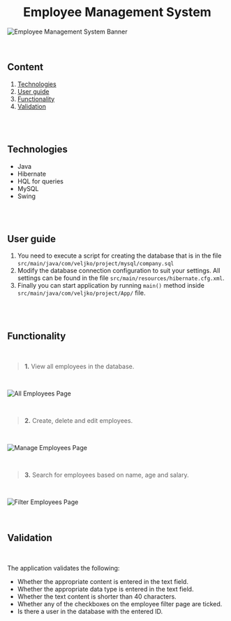 <h1 align="center">Employee Management System</h1>


![Employee Management System Banner](https://i.ibb.co/4N9S8NM/emp-home.png)

<br>

## Content
  1. [Technologies](#Technologies)
  2. [User guide](#Guide)
  3. [Functionality](#Functionality)
  4. [Validation](#Validation)


<br>
<br>

## <a name="Technologies"></a> Technologies
  * Java
  * Hibernate
  * HQL for queries
  * MySQL
  * Swing

<br>
<br>

## <a name="Guide"></a> User guide
1. You need to execute a script for creating the database that is in the file `src/main/java/com/veljko/project/mysql/company.sql`
2. Modify the database connection configuration to suit your settings. All settings can be found in the file `src/main/resources/hibernate.cfg.xml`. 
3. Finally you can start application by running `main()` method inside `src/main/java/com/veljko/project/App/` file.


<br>
<br>

## <a name="Functionality"></a> Functionality

<br>

>**1.** View all employees in the database.

<br>

![All Employees Page](https://i.ibb.co/gvjcXPG/all-emp.gif)

<br>

>**2.** Create, delete and edit employees.

<br>

![Manage Employees Page](https://i.ibb.co/dL3Grgy/manage-emp.gif)

<br>

>**3.** Search for employees based on name, age and salary.

<br>


![Filter Employees Page](https://i.ibb.co/VW8NBZx/filter-emp.gif)

<br>

## <a name="Validation"></a> Validation

<br>

The application validates the following:
* Whether the appropriate content is entered in the text field.
* Whether the appropriate data type is entered in the text field.
* Whether the text content is shorter than 40 characters.
* Whether any of the checkboxes on the employee filter page are ticked.
* Is there a user in the database with the entered ID.

<br>

